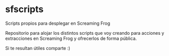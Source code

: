 # sfscripts
Scripts propios para desplegar en Screaming Frog

Repositorio para alojar los distintos scripts que voy creando para acciones y extracciones en Screaming Frog y ofrecerlos de forma pública.

Si te resultan útiles comparte :)
